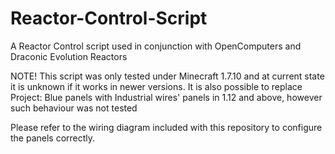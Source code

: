 # Reactor-Control-Script
A Reactor Control script used in conjunction with OpenComputers and Draconic Evolution Reactors

NOTE! This script was only tested under Minecraft 1.7.10 and at current state it is unknown if it works in newer versions.
It is also possible to replace Project: Blue panels with Industrial wires' panels in 1.12 and above, however such behaviour was not tested

Please refer to the wiring diagram included with this repository to configure the panels correctly.
